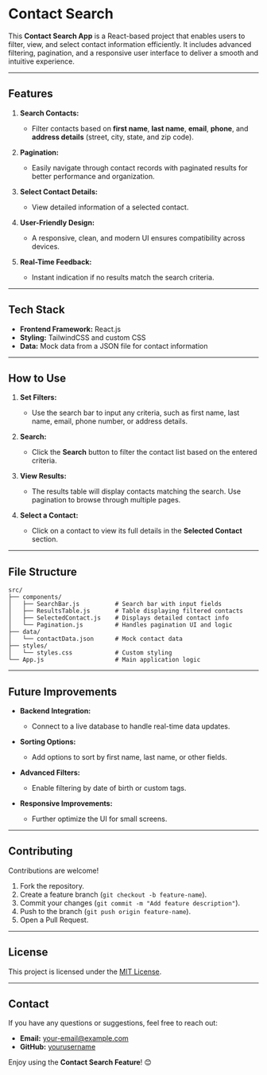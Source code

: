 # Contact Search 

This **Contact Search App** is a React-based project that enables users to filter, view, and select contact information efficiently. It includes advanced filtering, pagination, and a responsive user interface to deliver a smooth and intuitive experience.

---

## Features  

1. **Search Contacts:**  
   - Filter contacts based on **first name**, **last name**, **email**, **phone**, and **address details** (street, city, state, and zip code).  

2. **Pagination:**  
   - Easily navigate through contact records with paginated results for better performance and organization.  

3. **Select Contact Details:**  
   - View detailed information of a selected contact.  

4. **User-Friendly Design:**  
   - A responsive, clean, and modern UI ensures compatibility across devices.  

5. **Real-Time Feedback:**  
   - Instant indication if no results match the search criteria.  

---

## Tech Stack  

- **Frontend Framework:** React.js  
- **Styling:** TailwindCSS and custom CSS  
- **Data:** Mock data from a JSON file for contact information  

---

## How to Use  

1. **Set Filters:**  
   - Use the search bar to input any criteria, such as first name, last name, email, phone number, or address details.  

2. **Search:**  
   - Click the **Search** button to filter the contact list based on the entered criteria.  

3. **View Results:**  
   - The results table will display contacts matching the search. Use pagination to browse through multiple pages.  

4. **Select a Contact:**  
   - Click on a contact to view its full details in the **Selected Contact** section.  

---

## File Structure  

```plaintext
src/  
├── components/  
│   ├── SearchBar.js          # Search bar with input fields  
│   ├── ResultsTable.js       # Table displaying filtered contacts  
│   ├── SelectedContact.js    # Displays detailed contact info  
│   └── Pagination.js         # Handles pagination UI and logic  
├── data/  
│   └── contactData.json      # Mock contact data  
├── styles/  
│   └── styles.css            # Custom styling  
└── App.js                    # Main application logic  
```  

---

## Future Improvements  

- **Backend Integration:**  
   - Connect to a live database to handle real-time data updates.  

- **Sorting Options:**  
   - Add options to sort by first name, last name, or other fields.  

- **Advanced Filters:**  
   - Enable filtering by date of birth or custom tags.  

- **Responsive Improvements:**  
   - Further optimize the UI for small screens.  

---

## Contributing  

Contributions are welcome!  

1. Fork the repository.  
2. Create a feature branch (`git checkout -b feature-name`).  
3. Commit your changes (`git commit -m "Add feature description"`).  
4. Push to the branch (`git push origin feature-name`).  
5. Open a Pull Request.  

---

## License  

This project is licensed under the [MIT License](LICENSE).  

---

## Contact  

If you have any questions or suggestions, feel free to reach out:  

- **Email:** your-email@example.com  
- **GitHub:** [yourusername](https://github.com/yourusername)  

Enjoy using the **Contact Search Feature**! 😊
